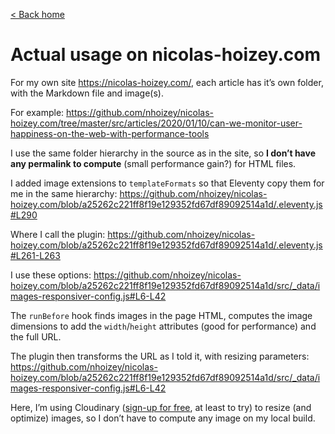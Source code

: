 [< Back home](/eleventy-plugin-images-responsiver/)

# Actual usage on nicolas-hoizey.com

For my own site <https://nicolas-hoizey.com/>, each article has it’s own folder, with the Markdown file and image(s).

For example:
https://github.com/nhoizey/nicolas-hoizey.com/tree/master/src/articles/2020/01/10/can-we-monitor-user-happiness-on-the-web-with-performance-tools

I use the same folder hierarchy in the source as in the site, so **I don’t have any permalink to compute** (small performance gain?) for HTML files.

I added image extensions to `templateFormats` so that Eleventy copy them for me in the same hierarchy:
https://github.com/nhoizey/nicolas-hoizey.com/blob/a25262c221ff8f19e129352fd67df89092514a1d/.eleventy.js#L290

Where I call the plugin:
https://github.com/nhoizey/nicolas-hoizey.com/blob/a25262c221ff8f19e129352fd67df89092514a1d/.eleventy.js#L261-L263

I use these options:
https://github.com/nhoizey/nicolas-hoizey.com/blob/a25262c221ff8f19e129352fd67df89092514a1d/src/_data/images-responsiver-config.js#L6-L42

The `runBefore` hook finds images in the page HTML, computes the image dimensions to add the `width`/`height` attributes (good for performance) and the full URL.

The plugin then transforms the URL as I told it, with resizing parameters:
https://github.com/nhoizey/nicolas-hoizey.com/blob/a25262c221ff8f19e129352fd67df89092514a1d/src/_data/images-responsiver-config.js#L6-L42

Here, I’m using Cloudinary ([sign-up for free](https://nho.io/cloudinary-signup), at least to try) to resize (and optimize) images, so I don’t have to compute any image on my local build.
